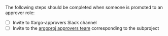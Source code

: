 The following steps should be completed when someone is promoted to an approver role:

- [ ] Invite to #argo-approvers Slack channel
- [ ] Invite to the [argoproj approvers team](https://github.com/orgs/argoproj/teams) corresponding to the subproject
